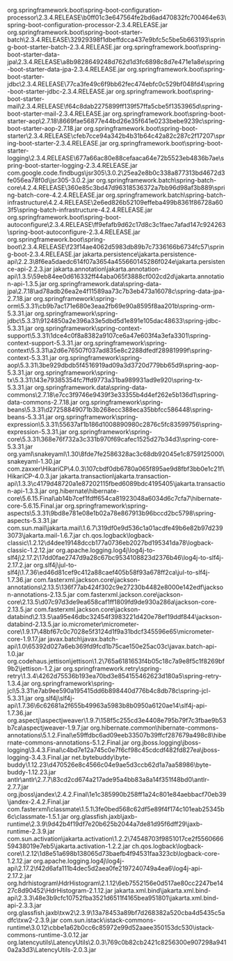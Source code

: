 org.springframework.boot\spring-boot-configuration-processor\2.3.4.RELEASE\b0ff01c3e647564fe2bd6ad470832fc700464e63\spring-boot-configuration-processor-2.3.4.RELEASE.jar
org.springframework.boot\spring-boot-starter-batch\2.3.4.RELEASE\32929398f1dbeffdcca437e9bfc5c5be5b663193\spring-boot-starter-batch-2.3.4.RELEASE.jar
org.springframework.boot\spring-boot-starter-data-jpa\2.3.4.RELEASE\a8b9828649248d762d1d3fc6898c8d7e471e1a8e\spring-boot-starter-data-jpa-2.3.4.RELEASE.jar
org.springframework.boot\spring-boot-starter-jdbc\2.3.4.RELEASE\77ca3fe49c6f9bb62fec474ebfc0c529bf048fd4\spring-boot-starter-jdbc-2.3.4.RELEASE.jar
org.springframework.boot\spring-boot-starter-mail\2.3.4.RELEASE\f64c8dab2275899ff139f57ffa5cbe5f1353965d\spring-boot-starter-mail-2.3.4.RELEASE.jar
org.springframework.boot\spring-boot-starter-aop\2.7.18\8669fae56877e44bd26e35f641e0233bebe9239c\spring-boot-starter-aop-2.7.18.jar
org.springframework.boot\spring-boot-starter\2.3.4.RELEASE\cfeb7cce94a342b4b31b64c42a82c287c2f17207\spring-boot-starter-2.3.4.RELEASE.jar
org.springframework.boot\spring-boot-starter-logging\2.3.4.RELEASE\677a66ac80e88cefaaca64e72b5523eb4836b7ae\spring-boot-starter-logging-2.3.4.RELEASE.jar
com.google.code.findbugs\jsr305\3.0.2\25ea2e8b0c338a877313bd4672d3fe056ea78f0d\jsr305-3.0.2.jar
org.springframework.batch\spring-batch-core\4.2.4.RELEASE\360e85c3bd47d96318536372a7bb96d98af3b889\spring-batch-core-4.2.4.RELEASE.jar
org.springframework.batch\spring-batch-infrastructure\4.2.4.RELEASE\2e6ed826b52109effeba499b8361f86728a603f5\spring-batch-infrastructure-4.2.4.RELEASE.jar
org.springframework.boot\spring-boot-autoconfigure\2.3.4.RELEASE\ff9efafb9d62c17d8c3c1faec7afad147c924263\spring-boot-autoconfigure-2.3.4.RELEASE.jar
org.springframework.boot\spring-boot\2.3.4.RELEASE\f23f14ae4062d5983db89b7c7336166b6734fc57\spring-boot-2.3.4.RELEASE.jar
jakarta.persistence\jakarta.persistence-api\2.2.3\8f6ea5daedc614f07a3654a455660145286f024e\jakarta.persistence-api-2.2.3.jar
jakarta.annotation\jakarta.annotation-api\1.3.5\59eb84ee0d616332ff44aba065f3888cf002cd2d\jakarta.annotation-api-1.3.5.jar
org.springframework.data\spring-data-jpa\2.7.18\ad78adb26ea2e4f11589aa73c7b3eb473a16078c\spring-data-jpa-2.7.18.jar
org.springframework\spring-orm\5.3.31\cb9b7ac171e680e3eaa2fb69e90a8595f8aa201b\spring-orm-5.3.31.jar
org.springframework\spring-jdbc\5.3.31\9124850a2e396a33e5dbd5d1e891e105dac48633\spring-jdbc-5.3.31.jar
org.springframework\spring-context-support\5.3.31\1dce4c0f8a8382a9107ce6a47e603f4a3efa3301\spring-context-support-5.3.31.jar
org.springframework\spring-context\5.3.31\a2d6e76507f037ad835e8c2288dfedf28981999f\spring-context-5.3.31.jar
org.springframework\spring-aop\5.3.31\3be929dbdb5f4516919ad09a3d3720d779bb65d9\spring-aop-5.3.31.jar
org.springframework\spring-tx\5.3.31\143e79385354fc7ffd9773a31ba989931ad9e920\spring-tx-5.3.31.jar
org.springframework.data\spring-data-commons\2.7.18\e7cc3f9746e9439f3e33355b4d4ef262e5b136d1\spring-data-commons-2.7.18.jar
org.springframework\spring-beans\5.3.31\d27258849071b3b268ecc388eca35bbfcc586448\spring-beans-5.3.31.jar
org.springframework\spring-expression\5.3.31\55637af1b186d1008890980c2876c5fc83599756\spring-expression-5.3.31.jar
org.springframework\spring-core\5.3.31\368e76f732a3c331b970f69cafec1525d27b34d3\spring-core-5.3.31.jar
org.yaml\snakeyaml\1.30\8fde7fe2586328ac3c68db92045e1c8759125000\snakeyaml-1.30.jar
com.zaxxer\HikariCP\4.0.3\107cbdf0db6780a065f895ae9d8fbf3bb0e1c21f\HikariCP-4.0.3.jar
jakarta.transaction\jakarta.transaction-api\1.3.3\c4179d48720a1e87202115fbed6089bdc4195405\jakarta.transaction-api-1.3.3.jar
org.hibernate\hibernate-core\5.6.15.Final\ab14b7cef1fdff654ca81923048a6034d6c7cfa7\hibernate-core-5.6.15.Final.jar
org.springframework\spring-aspects\5.3.31\9bd8e781e08e1b02a78e867913b96bccd2bc5798\spring-aspects-5.3.31.jar
com.sun.mail\jakarta.mail\1.6.7\319df0e9d536c1a01acdfe49b6e82b97d2393073\jakarta.mail-1.6.7.jar
ch.qos.logback\logback-classic\1.2.12\d4dee19148dccb177a0736eb2027bd195341da78\logback-classic-1.2.12.jar
org.apache.logging.log4j\log4j-to-slf4j\2.17.2\17dd0fae2747d9a28c67bc9534108823d2376b46\log4j-to-slf4j-2.17.2.jar
org.slf4j\jul-to-slf4j\1.7.36\ed46d81cef9c412a88caef405b58f93a678ff2ca\jul-to-slf4j-1.7.36.jar
com.fasterxml.jackson.core\jackson-annotations\2.13.5\136f77ab424f302c9e27230b4482e8000e142edf\jackson-annotations-2.13.5.jar
com.fasterxml.jackson.core\jackson-core\2.13.5\d07c97d3de9ea658caf1ff1809fd9de930a286a\jackson-core-2.13.5.jar
com.fasterxml.jackson.core\jackson-databind\2.13.5\aa95e46dbc32454f3983221d420e78ef19ddf844\jackson-databind-2.13.5.jar
io.micrometer\micrometer-core\1.9.17\48bf67c0c7028e5f3124d1f9a31bdcf345596e65\micrometer-core-1.9.17.jar
javax.batch\javax.batch-api\1.0\65392d027a6eb369fd9fcd1b75cae150e25ac03c\javax.batch-api-1.0.jar
org.codehaus.jettison\jettison\1.2\765a6181653f4b05c18c7a9e8f5c1f8269bf9b2\jettison-1.2.jar
org.springframework.retry\spring-retry\1.3.4\4262d75536b193ea70bd3e854155462623d180a5\spring-retry-1.3.4.jar
org.springframework\spring-jcl\5.3.31\e7ab9ee590a195415dd6b898440d776b4c8db78c\spring-jcl-5.3.31.jar
org.slf4j\slf4j-api\1.7.36\6c62681a2f655b49963a5983b8b0950a6120ae14\slf4j-api-1.7.36.jar
org.aspectj\aspectjweaver\1.9.7\158f5c255cd3e4408e795b79f7c3fbae9b53b7ca\aspectjweaver-1.9.7.jar
org.hibernate.common\hibernate-commons-annotations\5.1.2.Final\e59ffdbc6ad09eeb33507b39ffcf287679a498c8\hibernate-commons-annotations-5.1.2.Final.jar
org.jboss.logging\jboss-logging\3.4.3.Final\c4bd7e12a745c0e7f6cf98c45cdcdf482fd827ea\jboss-logging-3.4.3.Final.jar
net.bytebuddy\byte-buddy\1.12.23\d470526e8c4566c04e9ae5d3ccb62d1a7aa58986\byte-buddy-1.12.23.jar
antlr\antlr\2.7.7\83cd2cd674a217ade95a4bb83a8a14f351f48bd0\antlr-2.7.7.jar
org.jboss\jandex\2.4.2.Final\1e1c385990b258ff1a24c801e84aebbacf70eb39\jandex-2.4.2.Final.jar
com.fasterxml\classmate\1.5.1\3fe0bed568c62df5e89f4f174c101eab25345b6c\classmate-1.5.1.jar
org.glassfish.jaxb\jaxb-runtime\2.3.9\9d42b4f19df7e20b625b2044a7de81d95f6dff29\jaxb-runtime-2.3.9.jar
com.sun.activation\jakarta.activation\1.2.2\74548703f9851017ce2f556066659438019e7eb5\jakarta.activation-1.2.2.jar
ch.qos.logback\logback-core\1.2.12\1d8e51a698b138065d73baefb4f94531faa323cb\logback-core-1.2.12.jar
org.apache.logging.log4j\log4j-api\2.17.2\f42d6afa111b4dec5d2aea0fe2197240749a4ea6\log4j-api-2.17.2.jar
org.hdrhistogram\HdrHistogram\2.1.12\6eb7552156e0d517ae80cc2247be1427c8d90452\HdrHistogram-2.1.12.jar
jakarta.xml.bind\jakarta.xml.bind-api\2.3.3\48e3b9cfc10752fba3521d6511f4165bea951801\jakarta.xml.bind-api-2.3.3.jar
org.glassfish.jaxb\txw2\2.3.9\13a78453a89bf7d268382a520cba4d5435c5adfc\txw2-2.3.9.jar
com.sun.istack\istack-commons-runtime\3.0.12\cbbe1a62b0cc6c85972e99d52aaee350153dc530\istack-commons-runtime-3.0.12.jar
org.latencyutils\LatencyUtils\2.0.3\769c0b82cb2421c8256300e907298a9410a2a3d3\LatencyUtils-2.0.3.jar
